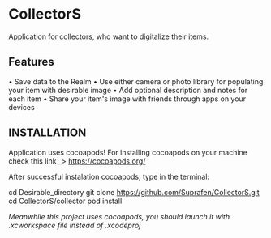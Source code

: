 # CollectorS
Application for collectors, who want to digitalize their items.

## Features
• Save data to the Realm 
• Use either camera or photo library for populating your item with desirable image
• Add optional description and notes for each item
• Share your item's image with friends through apps on your devices

## INSTALLATION
Application uses cocoapods!
For installing cocoapods on your machine check this link _> https://cocoapods.org/

After successful instalation cocoapods, type in the terminal:

cd Desirable_directory
git clone https://github.com/Suprafen/CollectorS.git
cd CollectorS/collector
pod install

*Meanwhile this project uses cocoapods, you should launch it with .xcworkspace file instead of .xcodeproj*
